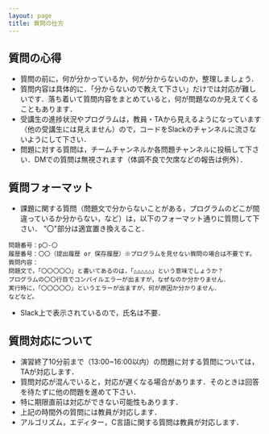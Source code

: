 ```yaml
---
layout: page
title: 質問の仕方
---
```


## 質問の心得

* 質問の前に，何が分かっているか，何が分からないのか，整理しましょう．
* 質問内容は具体的に．「分からないので教えて下さい」だけでは対応が難しいです．落ち着いて質問内容をまとめていると，何が問題なのか見えてくることもあります．
* 受講生の進捗状況やプログラムは，教員・TAから見えるようになっています（他の受講生には見えません）ので，コードをSlackのチャンネルに流さないようにして下さい．
* 問題に対する質問は，チームチャンネルか各問題チャンネルに投稿して下さい．DMでの質問は無視されます（体調不良で欠席などの報告は例外）．

## 質問フォーマット

* 課題に関する質問（問題文で分からないことがある，プログラムのどこが間違っているか分からない，など）は，以下のフォーマット通りに質問して下さい．
"〇"部分は適宜置き換えること．

~~~
問題番号：p〇-〇
履歴番号：〇〇（提出履歴 or 保存履歴）※プログラムを見せない質問の場合は不要です。
質問内容：
問題文で，「〇〇〇〇〇」と書いてあるのは，「△△△△△」という意味でしょうか？
プログラムの〇〇行目でコンパイルエラーが出ますが，なぜなのか分かりません．
実行時に，「〇〇〇〇〇」というエラーが出ますが，何が原因か分かりません．
などなど。
~~~

* Slack上で表示されているので，氏名は不要．

## 質問対応について

* 演習終了10分前まで（13:00~16:00以内）の問題に対する質問については，TAが対応します．
* 質問対応が混んでいると，対応が遅くなる場合があります．そのときは回答を待たずに他の問題を進めて下さい．
* 特に期限直前は対応ができない可能性もあります．
* 上記の時間外の質問には教員が対応します．
* アルゴリズム，エディター，C言語に関する質問は教員が対応します．
